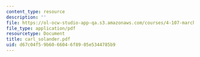 ```yaml
---
content_type: resource
description: ''
file: https://ol-ocw-studio-app-qa.s3.amazonaws.com/courses/4-107-march-portfolio-seminar-fall-2003/d67c04f59b6066046f8905e5344785b9_carl_solander.pdf
file_type: application/pdf
resourcetype: Document
title: carl_solander.pdf
uid: d67c04f5-9b60-6604-6f89-05e5344785b9
---
```

